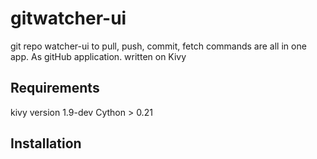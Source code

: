 gitwatcher-ui
=============

git repo watcher-ui to pull, push, commit, fetch commands are all in one app. As gitHub application. written on Kivy

Requirements
------------
kivy version 1.9-dev
Cython > 0.21

Installation
------------

